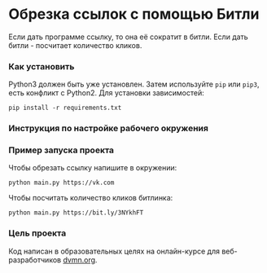 # Обрезка ссылок с помощью Битли

Если дать программе ссылку, то она её сократит в битли. Если дать битли - посчитает количество кликов.

### Как установить

Python3 должен быть уже установлен. Затем используйте `pip` или `pip3`, есть конфликт с Python2. Для установки зависимостей:
```
pip install -r requirements.txt
```
### Инструкция по настройке рабочего окружения


### Пример запуска проекта
Чтобы обрезать ссылку напишите в окружении:

    python main.py https://vk.com
Чтобы посчитать количество кликов битлинка:

    python main.py https://bit.ly/3NYkhFT

### Цель проекта

Код написан в образовательных целях на онлайн-курсе для веб-разработчиков [dvmn.org](https://dvmn.org/).